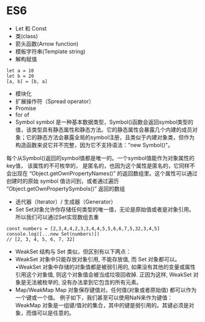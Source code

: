 # ES6
- Let 和 Const
- 类(class)
- 箭头函数(Arrow function)
- 模板字符串(Template string)
- 解构赋值 
```
let a = 10
let b = 20
[a, b] = [b, a]
```
- 模块化
- 扩展操作符（Spread operator）
- Promise
- for of
- Symbol
symbol 是一种基本数据类型，Symbol()函数会返回symbol类型的值，该类型具有静态属性和静态方法。它的静态属性会暴露几个内建的成员对象；它的静态方法会暴露全局的symbol注册，且类似于内建对象类，但作为构造函数来说它并不完整，因为它不支持语法："new Symbol()"。

每个从Symbol()返回的symbol值都是唯一的。一个symbol值能作为对象属性的key值， 该属性的不可枚举的， 是匿名的，也因为这个属性是匿名的，它同样不会出现在 “Object.getOwnPropertyNames()” 的返回数组里。这个属性可以通过创建时的原始 symbol 值访问到，或者通过遍历 “Object.getOwnPropertySymbols()” 返回的数组
- 迭代器（Iterator）/ 生成器（Generator）
- Set
Set对象允许你存储任何类型的唯一值，无论是原始值或者是对象引用。
所以我们可以通过Set实现数组去重
```
const numbers = [2,3,4,4,2,3,3,4,4,5,5,6,6,7,5,32,3,4,5]
console.log([...new Set(numbers)]) 
// [2, 3, 4, 5, 6, 7, 32]
```
- WeakSet 结构与 Set 类似，但区别有以下两点：
- WeakSet 对象中只能存放对象引用, 不能存放值, 而 Set 对象都可以。•WeakSet 对象中存储的对象值都是被弱引用的, 如果没有其他的变量或属性引用这个对象值, 则这个对象值会被当成垃圾回收掉. 正因为这样, WeakSet 对象是无法被枚举的, 没有办法拿到它包含的所有元素。
- Map/WeakMap 
Map 对象保存键值对。任何值(对象或者原始值) 都可以作为一个键或一个值。
例子如下，我们甚至可以使用NaN来作为键值：
WeakMap 对象是一组键/值对的集合，其中的键是弱引用的。其键必须是对象，而值可以是任意的。
